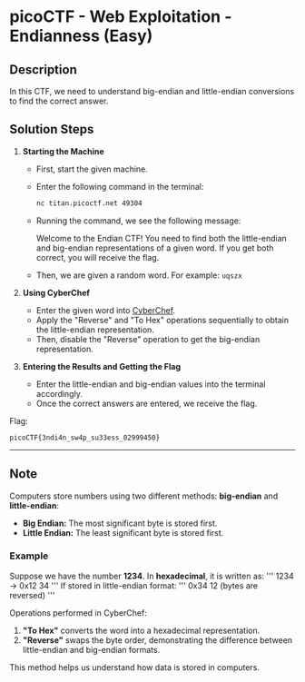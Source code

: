 # picoCTF - Web Exploitation - Endianness (Easy)

## Description
In this CTF, we need to understand big-endian and little-endian conversions to find the correct answer.

## Solution Steps

1. **Starting the Machine**
   - First, start the given machine.
   - Enter the following command in the terminal:
     ```bash
     nc titan.picoctf.net 49304
     ```
   - Running the command, we see the following message:
     
     Welcome to the Endian CTF! You need to find both the little-endian and big-endian representations of a given word. If you get both correct, you will receive the flag.
     
   - Then, we are given a random word. For example: `uqszx`

2. **Using CyberChef**
   - Enter the given word into [CyberChef](https://gchq.github.io/CyberChef/).
   - Apply the "Reverse" and "To Hex" operations sequentially to obtain the little-endian representation.
   - Then, disable the "Reverse" operation to get the big-endian representation.

3. **Entering the Results and Getting the Flag**
   - Enter the little-endian and big-endian values into the terminal accordingly.
   - Once the correct answers are entered, we receive the flag.

Flag:
```
picoCTF{3ndi4n_sw4p_su33ess_02999450}
```

---

## Note
Computers store numbers using two different methods: **big-endian** and **little-endian**:

- **Big Endian:** The most significant byte is stored first.
- **Little Endian:** The least significant byte is stored first.

### Example
Suppose we have the number **1234**. In **hexadecimal**, it is written as:
'''
1234 → 0x12 34
'''
If stored in little-endian format:
'''
0x34 12 (bytes are reversed)
'''

Operations performed in CyberChef:
1. **"To Hex"** converts the word into a hexadecimal representation.
2. **"Reverse"** swaps the byte order, demonstrating the difference between little-endian and big-endian formats.

This method helps us understand how data is stored in computers.
